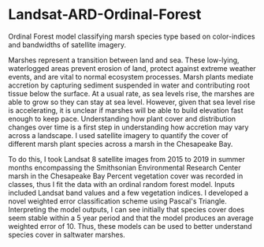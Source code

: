 # Landsat-ARD-Ordinal-Forest
Ordinal Forest model classifying marsh species type based on color-indices and bandwidths of satellite imagery.


Marshes represent a transition between land and sea. These low-lying, waterlogged areas prevent erosion of land, protect against extreme weather events, and are vital to normal ecosystem processes. Marsh plants mediate accretion by capturing sediment suspended in water and contributing root tissue below the surface. At a usual rate, as sea levels rise, the marshes are able to grow so they can stay at sea level. However, given that sea level rise is accelerating, it is unclear if marshes will be able to build elevation fast enough to keep pace. Understanding how plant cover and distribution changes over time is a first step in understanding how accretion may vary across a landscape. I used satellite imagery to quantify the cover of different marsh plant  species across a marsh in the Chesapeake Bay. 

To do this, I took Landsat 8 satellite images from 2015 to 2019 in summer months encompassing  the Smithsonian Environmental Research Center marsh in the Chesapeake Bay Percent vegetation cover was recorded in classes, thus I fit the data with an ordinal random forest model. Inputs included Landsat band values and a few vegetation indices. I developed a novel weighted error classification scheme using Pascal's Triangle. Interpreting the model outputs, I can see initially that species cover does seem stable within a 5 year period and that the model produces an average weighted error of 10. Thus, these models can be used to better understand species cover in saltwater marshes. 

